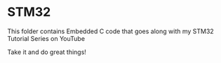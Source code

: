 # STM32

This folder contains Embedded C code that goes along with my STM32 Tutorial Series on YouTube

Take it and do great things!
